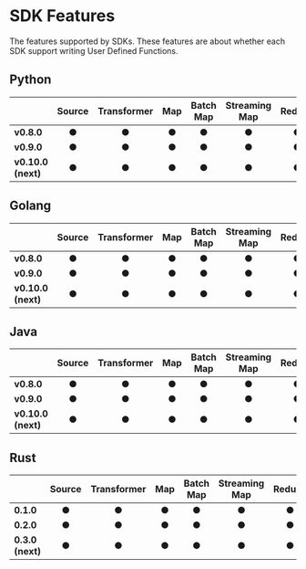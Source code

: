 # SDK Features

The features supported by SDKs. These features are about whether each SDK support writing User Defined Functions.

## Python

|                    | Source | Transformer | Map | Batch Map | Streaming Map | Reduce | Reduce Streaming | Reduce Sessions | Accumulator | Sink |
|:-------------------|:------:|:-----------:|:---:|:---------:|:-------------:|:------:|:----------------:|:---------------:|:-----------:|:----:|
| __v0.8.0__         |   ●    |      ●      |  ●  |     ●     |       ●       |   ●    |        ●         |                 |             |  ●   |
| __v0.9.0__         |   ●    |      ●      |  ●  |     ●     |       ●       |   ●    |        ●         |                 |             |  ●   |
| __v0.10.0 (next)__ |   ●    |      ●      |  ●  |     ●     |       ●       |   ●    |        ●         |                 |      ○      |  ●   |

## Golang

|                    | Source | Transformer | Map | Batch Map | Streaming Map | Reduce | Reduce Streaming | Reduce Sessions | Accumulator | Sink |
|:-------------------|:------:|:-----------:|:---:|:---------:|:-------------:|:------:|:----------------:|:---------------:|:-----------:|:----:|
| __v0.8.0__         |   ●    |      ●      |  ●  |     ●     |       ●       |   ●    |        ●         |        ●        |             |  ●   |
| __v0.9.0__         |   ●    |      ●      |  ●  |     ●     |       ●       |   ●    |        ●         |        ●        |             |  ●   |
| __v0.10.0 (next)__ |   ●    |      ●      |  ●  |     ●     |       ●       |   ●    |        ●         |        ●        |      ●      |  ●   |

## Java

|                    | Source | Transformer | Map | Batch Map | Streaming Map | Reduce | Reduce Streaming | Reduce Sessions | Accumulator | Sink |
|:-------------------|:------:|:-----------:|:---:|:---------:|:-------------:|:------:|:----------------:|:---------------:|:-----------:|:----:|
| __v0.8.0__         |   ●    |      ●      |  ●  |     ●     |       ●       |   ●    |        ●         |        ●        |             |  ●   |
| __v0.9.0__         |   ●    |      ●      |  ●  |     ●     |       ●       |   ●    |        ●         |        ●        |             |  ●   |
| __v0.10.0 (next)__ |   ●    |      ●      |  ●  |     ●     |       ●       |   ●    |        ●         |        ●        |      ●      |  ●   |

## Rust

|                  | Source | Transformer | Map | Batch Map | Streaming Map | Reduce | Reduce Streaming | Reduce Sessions | Accumulator | Sink |
|:-----------------|:------:|:-----------:|:---:|:---------:|:-------------:|:------:|:----------------:|:---------------:|:-----------:|:----:|
| __0.1.0__        |   ●    |      ●      |  ●  |     ●     |       ●       |   ●    |        ●         |        ●        |             |  ●   |
| __0.2.0__        |   ●    |      ●      |  ●  |     ●     |       ●       |   ●    |        ●         |        ●        |             |  ●   |
| __0.3.0 (next)__ |   ●    |      ●      |  ●  |     ●     |       ●       |   ●    |        ●         |        ○        |      ○      |  ●   |